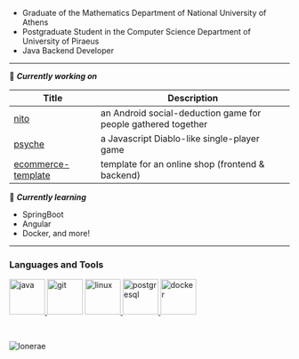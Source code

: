 - Graduate of the Mathematics Department of National University of Athens<br>
- Postgraduate Student in the Computer Science Department of University of Piraeus<br>
- Java Backend Developer

----

🔭 ***Currently working on*** 

| Title | Description |
| --- | --- |
| [nito](https://github.com/lonerae/nito) | an Android social-deduction game for people gathered together |
| [psyche](https://github.com/lonerae/psyche) | a Javascript Diablo-like single-player game |
| [ecommerce-template](https://github.com/lonerae/ecommerce-template) | template for an online shop (frontend & backend) |

🌱 ***Currently learning*** 

- SpringBoot
- Angular
- Docker, and more!

----

<h3 align="left">Languages and Tools</h3>
<p align="left"> 
<a href="https://www.java.com" target="_blank"> <img src="https://www.vectorlogo.zone/logos/java/java-icon.svg" alt="java" width="64" height="64"/> </a>
<a href="https://git-scm.com/" target="_blank"> <img src="https://www.vectorlogo.zone/logos/git-scm/git-scm-icon.svg" alt="git" width="64" height="64"/></a> 
<a href="https://www.linux.org/" target="_blank"> <img src="https://www.vectorlogo.zone/logos/linux/linux-icon.svg" alt="linux" width="64" height="64"/> </a>
<a href="https://www.postgresql.org" target="_blank"> <img src="https://www.vectorlogo.zone/logos/postgresql/postgresql-icon.svg" alt="postgresql" width="64" height="64"/> </a> 
<a href="https://www.docker.com" target="_blank"> <img src="https://www.vectorlogo.zone/logos/docker/docker-official.svg" alt="docker" width="64" height="64"/></a> 
</p>

<br>

<p><img align="center" src="https://github-readme-stats.vercel.app/api/top-langs?username=lonerae&show_icons=true&locale=en&layout=compact" alt="lonerae" /></p>


